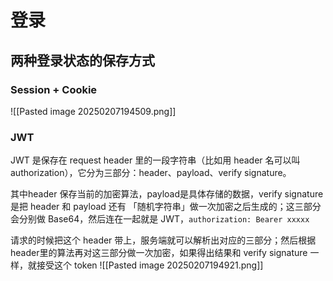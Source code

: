 # 登录
## 两种登录状态的保存方式
### Session + Cookie
![[Pasted image 20250207194509.png]]
### JWT
JWT 是保存在 request header 里的一段字符串（比如用 header 名可以叫 authorization），它分为三部分：header、payload、verify signature。

其中header 保存当前的加密算法，payload是具体存储的数据，verify signature是把 header 和 payload 还有 「随机字符串」做一次加密之后生成的；这三部分会分别做 Base64，然后连在一起就是 JWT，`authorization: Bearer xxxxx`

请求的时候把这个 header 带上，服务端就可以解析出对应的三部分；然后根据header里的算法再对这三部分做一次加密，如果得出结果和 verify signature 一样，就接受这个 token
![[Pasted image 20250207194921.png]]